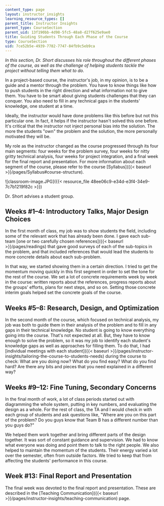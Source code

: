 ```yaml
---
content_type: page
layout: instructor_insights
learning_resource_types: []
parent_title: Instructor Insights
parent_type: CourseSection
parent_uid: 13f190bb-4d98-5fc5-48a8-d27f625e9ae0
title: Guiding Students Through Each Phase of the Course
type: CourseSection
uid: 7ce52b5e-4939-7782-7747-84fb9c5eb9ca
---
```


_In this section, Dr. Short discusses his role throughout the different phases of the course, as well as the challenge of helping students tackle the project without telling them what to do._

In a project-based course, the instructor's job, in my opinion, is to be a guide and a mentor through the problem. You have to know things like how to push students in the right direction and what information not to give them. You have to be smart about giving students challenges that they can conquer. You also need to fill in any technical gaps in the students' knowledge, one student at a time.

Ideally, the instructor would have done problems like this before but not this particular one. In fact, it helps if the instructor hasn't solved this one before. It's critical that the instructor not inject personal bias into the solution. The more the students "own" the problem and the solution, the more personally motivated they will be.

My role as the instructor changed as the course progressed through its four main segments: four weeks for the problem survey, four weeks for nitty gritty technical analysis, four weeks for project integration, and a final week for the final report and presentation. For more information about each segment of the course, please refer to the course [Syllabus]({{< baseurl >}}/pages/Syllabus#course-structure).

![classroom-image.JPG]({{< resource_file 48ee06c9-e34d-e3f4-34e9-7c7b1219f82c >}})

Dr. Short advises a student group.

Weeks #1–4: Introductory Talks, Major Design Choices
----------------------------------------------------

In the first month of class, my job was to show students the field, including some of the relevant work that has already been done. I gave each sub-team [one or two carefully chosen references]({{< baseurl >}}/pages/readings) that gave good surveys of each of the sub-topics in the problem, and that included references that would lead the students to more concrete details about each sub-problem.

In that way, we started showing them in a certain direction. I tried to get the momentum moving quickly in this first segment in order to set the tone for the rest of the course. We set a lot of concrete requirements week by week in the course: written reports about the references, progress reports about the groups' efforts, plans for next steps, and so on. Setting those concrete interim goals helped set the concrete goals of the course.

Weeks #5–8: Research, Design, and Optimization
----------------------------------------------

In the second month of the course, which focused on technical analysis, my job was both to guide them in their analysis of the problem and to fill in any gaps in their technical knowledge. No student is going to know everything going into the course. That's not expected at all. But, they have to know enough to solve the problem, so it was my job to identify each student's knowledge gaps as well as approaches for filling them. To do that, I had [individual meetings with each student]({{< baseurl >}}/pages/instructor-insights/tailoring-the-course-to-students-needs) during the course to check: What are you doing now? What do you find easy? What do you find hard? Are there any bits and pieces that you need explained in a different way?

Weeks #9–12: Fine Tuning, Secondary Concerns
--------------------------------------------

In the final month of work, a lot of class periods started out with diagramming the whole system, putting in key numbers, and evaluating the design as a whole. For the rest of class, the TA and I would check in with each group of students and ask questions like, "Where are you on this part of the problem? Do you guys know that Team B has a different number than you guys do?"

We helped them work together and bring different parts of the design together. It was sort of constant guidance and supervision. We had to know what everyone was doing and point them to talk to the right people. We also helped to maintain the momentum of the students. Their energy varied a lot over the semester, often from outside factors. We tried to keep that from affecting the students' performance in this course.

Week #13: Final Report and Presentation
---------------------------------------

The final week was devoted to the final report and presentation. These are described in the [Teaching Communication]({{< baseurl >}}/pages/instructor-insights/teaching-communication) page.